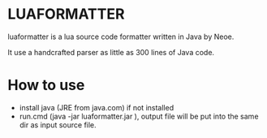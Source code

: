 LUAFORMATTER
=====================
luaformatter is a lua source code formatter written in Java by Neoe.

It use a handcrafted parser as little as 300 lines of Java code.

# How to use
* install java (JRE from java.com) if not installed
* run.cmd (java -jar luaformatter.jar <input-filename>), output file will be put into the same dir as input source file.

